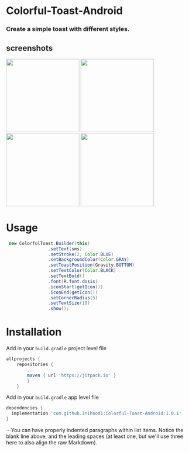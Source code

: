 # Colorful-Toast-Android
### Create a simple toast with different styles.
## screenshots

<p float="center">
  <img src="https://user-images.githubusercontent.com/15949588/80463491-3ba00600-8930-11ea-9181-014edb146039.png" width="200"/>
  <img src="https://user-images.githubusercontent.com/15949588/80463498-3e026000-8930-11ea-8ea1-5f42064b0339.png" width="200" /> 
  <img src="https://user-images.githubusercontent.com/15949588/80463504-3f338d00-8930-11ea-8ca5-5652a171ed0f.png" width="200" /> 
  <img src="https://user-images.githubusercontent.com/15949588/80463507-3fcc2380-8930-11ea-9a35-53b440daef66.png" width="200" />
</p>

# Usage
```java
 new ColorfulToast.Builder(this)
                .setText(sms)
                .setStroke(2, Color.BLUE)
                .setBackgroundColor(Color.GRAY)
                .setToastPosition(Gravity.BOTTOM)
                .setTextColor(Color.BLACK)
                .setTextBold()
                .font(R.font.dosis)
                .iconStart(getIcon())
                .iconEnd(getIcon())
                .setCornerRadius(5)
                .setTextSize(18)
                .show();
```
# Installation
Add in your `build.gradle` project level file
```gradle
allprojects {
	repositories {
		...
		maven { url 'https://jitpack.io' }
	    }
	}
```

Add in your `build.gradle` app level file
```gradle
dependencies {
  implementation 'com.github.Inihood1:Colorful-Toast-Android:1.0.1'
}
```

⋅⋅⋅You can have properly indented paragraphs within list items. Notice the blank line above, and the leading spaces (at least one, but we'll use three here to also align the raw Markdown).

